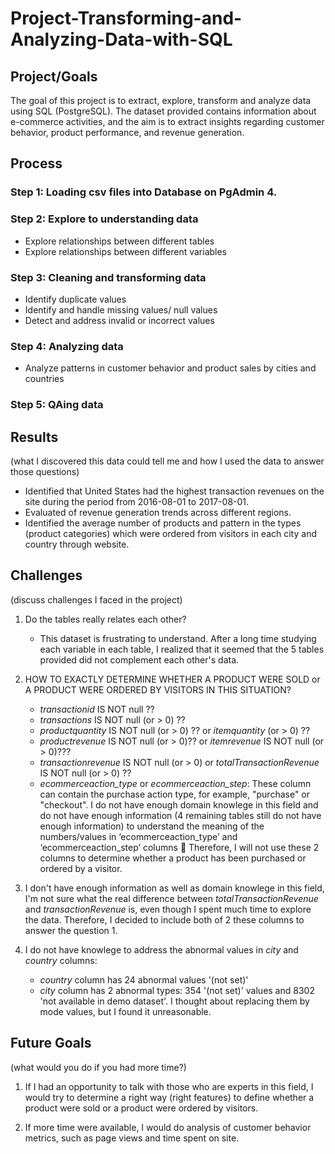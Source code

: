 # Project-Transforming-and-Analyzing-Data-with-SQL

## Project/Goals
The goal of this project is to extract, explore, transform and analyze data using SQL (PostgreSQL). The dataset provided contains information about e-commerce activities, and the aim is to extract insights regarding customer behavior, product performance, and revenue generation.

## Process
### Step 1: Loading csv files into Database on PgAdmin 4.
### Step 2: Explore to understanding data
* Explore relationships between different tables
* Explore relationships between different variables
### Step 3: Cleaning and transforming data
* Identify duplicate values
* Identify and handle missing values/ null values
* Detect and address invalid or incorrect values
### Step 4: Analyzing data
* Analyze patterns in customer behavior and product sales by cities and countries
### Step 5: QAing data


## Results
(what I discovered this data could tell me and how I used the data to answer those questions)
* Identified that United States had the highest transaction revenues on the site during the period from 2016-08-01 to 2017-08-01.
* Evaluated of revenue generation trends across different regions.
* Identified the average number of products and pattern in the types (product categories) which were ordered from visitors in each city and country through website.


## Challenges 
(discuss challenges I faced in the project)
1. Do the tables really relates each other? 
	* This dataset is frustrating to understand. After a long time studying each variable in each table, I realized that it seemed that the 5 tables provided did not complement each other's data.

2. HOW TO EXACTLY DETERMINE WHETHER A PRODUCT WERE SOLD or A PRODUCT WERE ORDERED BY VISITORS IN THIS SITUATION?
	* _transactionid_ IS NOT null ??
	* _transactions_ IS NOT null (or > 0) ??
	* _productquantity_ IS NOT null (or > 0) ??   or _itemquantity_ (or > 0) ??
	* _productrevenue_  IS NOT null (or > 0)??    or _itemrevenue_ IS NOT null (or > 0)???
	* _transactionrevenue_ IS NOT null (or > 0)   or _totalTransactionRevenue_ IS NOT null (or > 0) ??
	* _ecommerceaction_type_ or _ecommerceaction_step_: These column can contain the purchase action type, for example, "purchase" or "checkout". I do not have enough domain knowlege in this field and do not have enough information (4 remaining tables still do not have enough information) to understand the meaning of the numbers/values in ‘ecommerceaction_type’ and ‘ecommerceaction_step’ columns  Therefore, I will not use these 2 columns to determine whether a product has been purchased or ordered by a visitor.

3. I don't have enough information as well as domain knowlege in this field, I'm not sure what the real difference between _totalTransactionRevenue_ and _transactionRevenue_ is, even though I spent much time to explore the data. Therefore, I decided to include both of 2 these columns to answer the question 1.


3. I do not have knowlege to address the abnormal values in _city_ and _country_ columns:
	* _country_ column has 24 abnormal values '(not set)'
	* _city_ column has 2 abnormal types: 354 '(not set)' values and 8302 'not available in demo dataset'.
I thought about replacing them by mode values, but I found it unreasonable.


## Future Goals
(what would you do if you had more time?)
1. If I had an opportunity to talk with those who are experts in this field, I would try to determine a right way (right features) to define whether a product were sold or a product were ordered by visitors.

2. If more time were available, I would do analysis of customer behavior metrics, such as page views and time spent on site.
